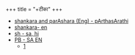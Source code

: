 +++
title = "+टीका"
+++

- [shankara and parAshara (Eng) - pArthasArathi](https://archive.org/details/sri-visnu-sahasranama-ke-parthasarathy/mode/2up)
- [shankara- en](https://archive.org/details/Vishnu.Sahasranama.with.the.Bhasya.of.Sankaracharya)
- [sh - sa, hi](https://archive.org/details/Wxxw_shri-vishnu-sahasranam-with-shankaracharya-bhashya-gita-press-gorakhpur/page/n57/mode/2up)
- [PB - SA EN](https://archive.org/details/vishnusahasranamawithbhashyaofparasarabhattarsanskritengprofasrinivasaraghavan1983) 
  - [1](https://archive.org/details/vishnusahasranamawithbhashyaofparasarabhattarsanskritengprofasrinivasaraghavan1983/page/n186/mode/1up)
